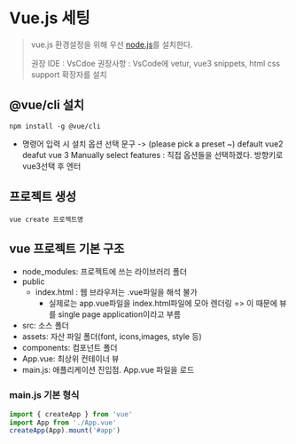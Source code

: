 # Vue.js 세팅
> vue.js 환경설정을 위해 우선 [node.js](https://nodejs.org/en)를 설치한다.
>
> 권장 IDE : VsCdoe
> 권장사항 : VsCode에 vetur, vue3 snippets, html css support 확장자를 설치

## @vue/cli 설치
 ```Terminal
npm install -g @vue/cli
```
* 명령어 입력 시 설치 옵션 선택 문구 -> (please pick a preset ~)
default vue2
deafut vue 3
Manually select features : 직접 옵션들을 선택하겠다.
방향키로 vue3선택 후 엔터

##  프로젝트 생성
 ```Terminal
vue create 프로젝트명
 ```

## vue 프로젝트 기본 구조
* node_modules: 프로젝트에 쓰는 라이브러리 폴더
* public
  * index.html : 웹 브라우저는 .vue파일을 해석 불가
      * 실제로는 app.vue파일을 index.html파일에 모아 렌더링 => 이 때문에 뷰를 single page application이라고 부름
* src: 소스 폴더
* assets: 자산 파일 폴더(font, icons,images, style 등)
* components: 컴포넌트 폴더
* App.vue: 최상위 컨테이너 뷰
* main.js: 애플리케이션 진입점. App.vue 파일을 로드

### main.js 기본 형식
```javascript
import { createApp } from 'vue'
import App from './App.vue'
createApp(App).mount('#app')
``` 
